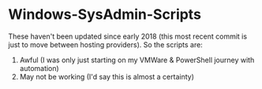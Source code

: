 # Windows-SysAdmin-Scripts

These haven't been updated since early 2018 (this most recent commit is just to move between hosting providers). So the scripts are:

1) Awful (I was only just starting on my VMWare & PowerShell journey with automation)
2) May not be working (I'd say this is almost a certainty)


